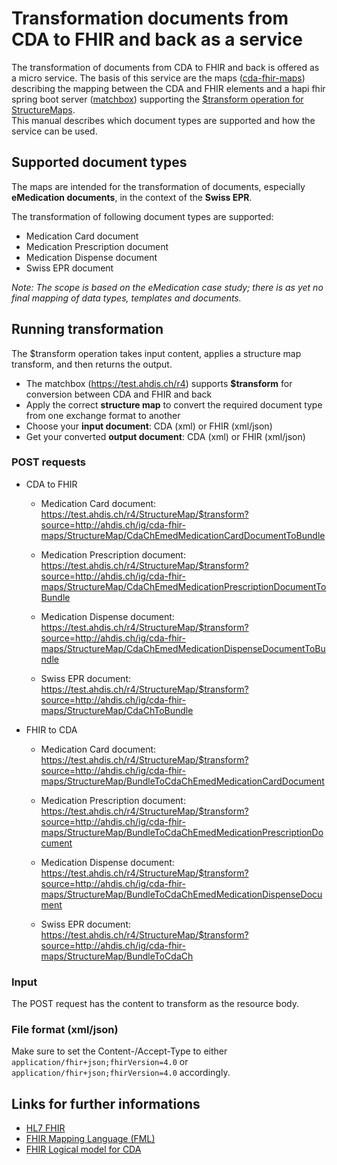 # Transformation documents from CDA to FHIR and back as a service

The transformation of documents from CDA to FHIR and back is offered as a micro service. The basis of this service are the maps ([cda-fhir-maps](https://github.com/ahdis/cda-fhir-maps)) describing the mapping between the CDA and FHIR elements and a hapi fhir spring boot server ([matchbox](https://github.com/ahdis/matchbox)) supporting the [$transform operation for StructureMaps](http://www.hl7.org/fhir/structuremap-operation-transform.html).   
This manual describes which document types are supported and how the service can be used.

## Supported document types
The maps are intended for the transformation of documents, especially **eMedication documents**, in the context of the **Swiss EPR**.

The transformation of following document types are supported:

* Medication Card document
* Medication Prescription document
* Medication Dispense document
* Swiss EPR document 

*Note: The scope is based on the eMedication case study; there is as yet no final mapping of data types, templates and documents.*

## Running transformation

The $transform operation takes input content, applies a structure map transform, and then returns the output.

* The matchbox (https://test.ahdis.ch/r4) supports **$transform** for conversion between CDA and FHIR and back
* Apply the correct **structure map** to convert the required document type from one exchange format to another
* Choose your **input document**: CDA (xml) or FHIR (xml/json)
* Get your converted **output document**: CDA (xml) or FHIR (xml/json)

### POST requests

* CDA to FHIR

   * Medication Card document:   
   https://test.ahdis.ch/r4/StructureMap/$transform?source=http://ahdis.ch/ig/cda-fhir-maps/StructureMap/CdaChEmedMedicationCardDocumentToBundle
   
   * Medication Prescription document:   
   https://test.ahdis.ch/r4/StructureMap/$transform?source=http://ahdis.ch/ig/cda-fhir-maps/StructureMap/CdaChEmedMedicationPrescriptionDocumentToBundle
   
   * Medication Dispense document:   
   https://test.ahdis.ch/r4/StructureMap/$transform?source=http://ahdis.ch/ig/cda-fhir-maps/StructureMap/CdaChEmedMedicationDispenseDocumentToBundle
   
   * Swiss EPR document:   
   https://test.ahdis.ch/r4/StructureMap/$transform?source=http://ahdis.ch/ig/cda-fhir-maps/StructureMap/CdaChToBundle
   
   
* FHIR to CDA

   * Medication Card document:   
   https://test.ahdis.ch/r4/StructureMap/$transform?source=http://ahdis.ch/ig/cda-fhir-maps/StructureMap/BundleToCdaChEmedMedicationCardDocument
   
   * Medication Prescription document:   
   https://test.ahdis.ch/r4/StructureMap/$transform?source=http://ahdis.ch/ig/cda-fhir-maps/StructureMap/BundleToCdaChEmedMedicationPrescriptionDocument
   
   * Medication Dispense document:   
   https://test.ahdis.ch/r4/StructureMap/$transform?source=http://ahdis.ch/ig/cda-fhir-maps/StructureMap/BundleToCdaChEmedMedicationDispenseDocument
   
   * Swiss EPR document:   
   https://test.ahdis.ch/r4/StructureMap/$transform?source=http://ahdis.ch/ig/cda-fhir-maps/StructureMap/BundleToCdaCh


### Input
The POST request has the content to transform  as the resource body.

### File format (xml/json)
Make sure to set the Content-/Accept-Type to either `application/fhir+json;fhirVersion=4.0` or `application/fhir+json;fhirVersion=4.0` accordingly.



## Links for further informations

* [HL7 FHIR](http://www.hl7.org/fhir/)
* [FHIR Mapping Language (FML)](https://www.hl7.org/fhir/mapping-language.html)
* [FHIR Logical model for CDA](http://build.fhir.org/ig/HL7/cda-core-2.0/branches/master/index.html)
